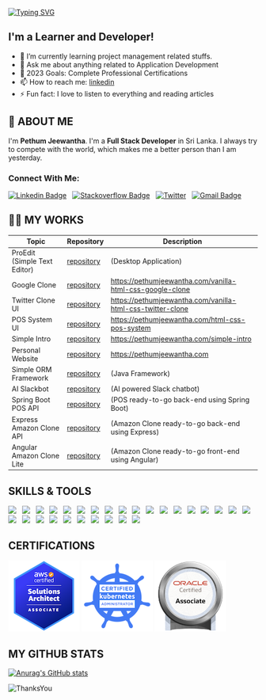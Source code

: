 [![Typing SVG](https://readme-typing-svg.herokuapp.com?center=true&vCenter=true&lines=Hi+there...+👋;I'm+Pethum+Jeewantha)](https://git.io/typing-svg)


## I'm a Learner and Developer!

- 🌱 I’m currently learning project management related stuffs.
- 💬 Ask me about anything related to Application Development
- 🥅 2023 Goals: Complete Professional Certifications
- 📫 How to reach me: [linkedin](https://www.linkedin.com/in/pethum-jeewantha-7b70aa1b1/)
- ⚡ Fun fact: I love to listen to everything and reading articles

## 👦 ABOUT ME

I'm **Pethum Jeewantha**. I'm a **Full Stack Developer** in Sri Lanka. I always try to compete with the world, which makes me a better person than I am yesterday.

### Connect With Me:

[![Linkedin Badge](https://img.shields.io/badge/-pethumjeewantha-blue?style=flat-square&logo=Linkedin&logoColor=white&link=https://www.linkedin.com/in/pethum-jeewantha-7b70aa1b1/)](https://www.linkedin.com/in/pethum-jeewantha-7b70aa1b1/)
&nbsp;
[![Stackoverflow Badge](https://img.shields.io/badge/-Stackoverflow-4CA143?style=flat-square&logo=Stackoverflow&logoColor=white&link=https://stackoverflow.com/users/14575364/pethum-jeewantha)](https://stackoverflow.com/users/14575364/pethum-jeewantha)
&nbsp;
[![Twitter](https://img.shields.io/badge/-Twitter-blue?style=flat-square&logo=Twitter&logoColor=white)](https://twitter.com/JeewanthaPethum)
&nbsp;
[![Gmail Badge](https://img.shields.io/badge/-me@pethumjeewantha.com-c14438?style=flat-square&logo=Gmail&logoColor=white&link=mailto:pethumjeewantha4@gmail.com)](mailto:pethumjeewantha4@gmail.com)

## 🧑‍💻 MY WORKS

| Topic                        | Repository                                                                           | Description                                                |
|------------------------------|--------------------------------------------------------------------------------------|------------------------------------------------------------|
| ProEdit (Simple Text Editor) | [repository](https://github.com/Pethum-Jeewantha/Text-Editor.git)                    | (Desktop Application)                                      |
| Google Clone                 | [repository](https://github.com/Pethum-Jeewantha/vanilla-html-css-google-clone.git)  | https://pethumjeewantha.com/vanilla-html-css-google-clone  |
| Twitter Clone UI             | [repository](https://github.com/Pethum-Jeewantha/vanilla-html-css-twitter-clone.git) | https://pethumjeewantha.com/vanilla-html-css-twitter-clone |
| POS System UI                | [repository](https://github.com/Pethum-Jeewantha/html-css-pos-system.git)            | https://pethumjeewantha.com/html-css-pos-system            |
| Simple Intro                 | [repository](https://github.com/Pethum-Jeewantha/simple-intro.git)                   | https://pethumjeewantha.com/simple-intro                   |
| Personal Website             | [repository](https://github.com/Pethum-Jeewantha/personal-website.git)               | https://pethumjeewantha.com                                |
| Simple ORM Framework         | [repository](https://github.com/Pethum-Jeewantha/simple-orm-framework.git)           | (Java Framework)
| AI Slackbot                  | [repository](https://github.com/Pethum-Jeewantha/ai-slackbot.git)                    | (AI powered Slack chatbot)                                           |
| Spring Boot POS API          | [repository](https://github.com/Pethum-Jeewantha/spring-boot-pos-api.git)            | (POS ready-to-go back-end using Spring Boot)               |
| Express Amazon Clone API     | [repository](https://github.com/Pethum-Jeewantha/express-amazon-clone-api.git)       | (Amazon Clone ready-to-go back-end using Express)          |
| Angular Amazon Clone Lite    | [repository](https://github.com/Pethum-Jeewantha/angular-amazon-clone-lite.git)      | (Amazon Clone ready-to-go front-end using Angular)         |

## SKILLS & TOOLS
<p>
<code><img width="4%" src="https://www.vectorlogo.zone/logos/golang/golang-icon.svg"></code>
&nbsp;
<code><img width="4%" src="https://www.vectorlogo.zone/logos/java/java-icon.svg"></code>
&nbsp;
<code><img width="4%" src="https://www.vectorlogo.zone/logos/springio/springio-icon.svg"></code>
&nbsp;
<code><img width="4%" src="https://miro.medium.com/max/856/1*O68LbDvD5Dcsnez73M7v4Q.png"></code>
&nbsp;
<code><img width="4%" src="https://huongdanjava.com/wp-content/uploads/2018/01/spring-data.png"></code>
&nbsp;
<code><img width="4%" src="https://www.vectorlogo.zone/logos/dotnet/dotnet-icon.svg"></code>
&nbsp;
<code><img width="4%" src="https://www.vectorlogo.zone/logos/apache_tomcat/apache_tomcat-icon.svg"></code>
&nbsp;
<code><img width="4%" src="https://upload.vectorlogo.zone/logos/javascript/images/239ec8a4-163e-4792-83b6-3f6d96911757.svg"></code>
&nbsp;
<code><img width="4%" src="https://www.vectorlogo.zone/logos/typescriptlang/typescriptlang-icon.svg"></code>
&nbsp;
<code><img width="4%" src="https://www.vectorlogo.zone/logos/nodejs/nodejs-icon.svg"></code>
&nbsp;
<code><img width="4%" src="https://www.vectorlogo.zone/logos/angular/angular-icon.svg"></code>
&nbsp;
<code><img width="4%" src="https://www.vectorlogo.zone/logos/reactjs/reactjs-icon.svg"></code>
&nbsp;
<code><img width="4%" src="https://www.vectorlogo.zone/logos/firebase/firebase-icon.svg"></code>
&nbsp;
<code><img width="4%" src="https://www.vectorlogo.zone/logos/w3_html5/w3_html5-icon.svg"></code>
&nbsp;
<code><img width="4%" src="https://www.vectorlogo.zone/logos/w3_css/w3_css-icon.svg"></code>
&nbsp;
<code><img width="4%" src="https://www.vectorlogo.zone/logos/figma/figma-icon.svg"></code>
&nbsp;
<code><img width="4%" src="https://www.vectorlogo.zone/logos/sass-lang/sass-lang-icon.svg"></code>
&nbsp;
<code><img width="4%" src="https://www.vectorlogo.zone/logos/js_webpack/js_webpack-icon.svg"></code>
&nbsp;
<code><img width="4%" src="https://www.vectorlogo.zone/logos/parceljs/parceljs-icon.svg"></code>
&nbsp;
<code><img width="4%" src="https://www.vectorlogo.zone/logos/hibernate/hibernate-icon.svg"></code>
&nbsp;
<code><img width="4%" src="https://www.vectorlogo.zone/logos/mysql/mysql-icon.svg"></code>
&nbsp;
<code><img width="4%" src="https://upload.wikimedia.org/wikipedia/commons/b/b5/DBeaver_logo.svg"></code>
&nbsp;
<code><img width="4%" src="https://www.vectorlogo.zone/logos/oracle/oracle-icon.svg"></code>
&nbsp;
<code><img width="4%" src="https://www.vectorlogo.zone/logos/redis/redis-icon.svg"></code>
&nbsp;
<code><img width="4%" src="https://www.vectorlogo.zone/logos/mongodb/mongodb-icon.svg"></code>
&nbsp;
<code><img width="4%" src="https://www.vectorlogo.zone/logos/docker/docker-tile.svg"></code>
&nbsp;
<code><img width="4%" src="https://www.vectorlogo.zone/logos/kubernetes/kubernetes-icon.svg"></code>
&nbsp;
<code><img width="4%" src="https://www.vectorlogo.zone/logos/amazon_aws/amazon_aws-icon.svg"></code>
</p>

## CERTIFICATIONS
![](./image/aws-certified-solutions-architect-associate.png)
![](./image/cka-certified-kubernetes-administrator.png)
![](./image/OCAJSE8.png)

## MY GITHUB STATS

[![Anurag's GitHub stats](https://github-readme-stats.vercel.app/api?username=Pethum-Jeewantha&show_icons=true&theme=blueberry)](https://github.com/anuraghazra/github-readme-stats)

<!-- [![Top Langs](https://github-readme-stats.vercel.app/api/top-langs/?username=Pethum-Jeewantha&theme=blueberry)](https://github.com/anuraghazra/github-readme-stats) -->

![ThanksYou](https://img.shields.io/badge/Thank_You_For_Spending_a_Moment_On_My_Profile,_Happy_Coding,_All_The_Very_Best-dodgerred.svg?style=for-the-badge)
&nbsp;
<!-- <img src="https://media.giphy.com/media/hvRJCLFzcasrR4ia7z/giphy.gif" width="25px"> -->
